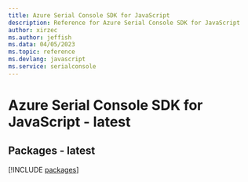 ```yaml
---
title: Azure Serial Console SDK for JavaScript
description: Reference for Azure Serial Console SDK for JavaScript
author: xirzec
ms.author: jeffish
ms.data: 04/05/2023
ms.topic: reference
ms.devlang: javascript
ms.service: serialconsole
---
```

# Azure Serial Console SDK for JavaScript - latest
## Packages - latest
[!INCLUDE [packages](serial-console-index.md)]